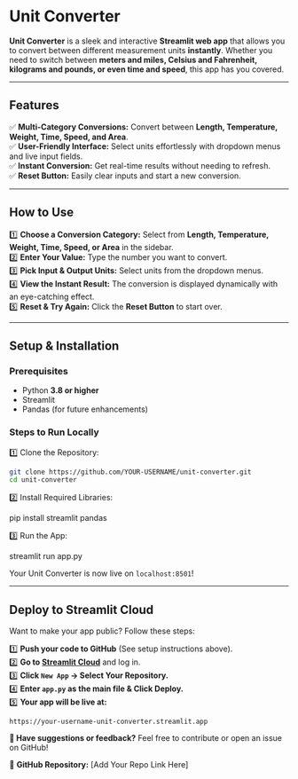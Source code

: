 # Unit Converter

**Unit Converter** is a sleek and interactive **Streamlit web app** that allows you to convert between different measurement units **instantly**. Whether you need to switch between **meters and miles, Celsius and Fahrenheit, kilograms and pounds, or even time and speed**, this app has you covered.  

---

##  Features

✅ **Multi-Category Conversions:** Convert between **Length, Temperature, Weight, Time, Speed, and Area**.  
✅ **User-Friendly Interface:** Select units effortlessly with dropdown menus and live input fields.  
✅ **Instant Conversion:** Get real-time results without needing to refresh.    
✅ **Reset Button:** Easily clear inputs and start a new conversion.  

---

## How to Use  

1️⃣ **Choose a Conversion Category:** Select from **Length, Temperature, Weight, Time, Speed, or Area** in the sidebar.  
2️⃣ **Enter Your Value:** Type the number you want to convert.  
3️⃣ **Pick Input & Output Units:** Select units from the dropdown menus.  
4️⃣ **View the Instant Result:** The conversion is displayed dynamically with an eye-catching effect.  
5️⃣ **Reset & Try Again:** Click the **Reset Button** to start over.  

---

##  Setup & Installation

### **Prerequisites**  
- Python **3.8 or higher** 
- Streamlit  
- Pandas (for future enhancements)  

### Steps to Run Locally

1️⃣ Clone the Repository:
```sh
git clone https://github.com/YOUR-USERNAME/unit-converter.git
cd unit-converter
```

2️⃣ Install Required Libraries:  

pip install streamlit pandas


3️⃣ Run the App: 

streamlit run app.py


 Your Unit Converter is now live on `localhost:8501`!

---

## Deploy to Streamlit Cloud

Want to make your app public? Follow these steps:  

1️⃣ **Push your code to GitHub** (See setup instructions above).  
2️⃣ **Go to [Streamlit Cloud](https://share.streamlit.io/)** and log in.  
3️⃣ **Click `New App` → Select Your Repository.**  
4️⃣ **Enter `app.py` as the main file & Click Deploy.**  
5️⃣ **Your app will be live at:**  
   ```
   https://your-username-unit-converter.streamlit.app
   ```
**💬 Have suggestions or feedback?** Feel free to contribute or open an issue on GitHub!  

📌 **GitHub Repository:** [Add Your Repo Link Here]
